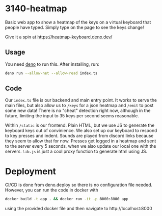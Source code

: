 # 3140-heatmap

Basic web app to show a heatmap of the keys on a virtual keyboard that people have typed. Simply type on the page to see the keys change!

Give it a spin at https://heatmap-keyboard.deno.dev/

## Usage
You need [deno](https://deno.land/) to run this. 
After installing, run:
```sh
deno run --allow-net --allow-read index.ts
```
## Code
Our `index.ts` file is our backend and main entry point. It works to serve the main files, but also allow us to `/keys` for a json heatmap and `/emit` to post some new data! There is no "cheat" detection right now, although in the future, limiting the input to 35 keys per second seems reasonable.

Within `/static` is our frontend. Plain HTML, but we use JS to generate the keyboard keys out of convinience. We also set up our keyboard to respond to key presses and indent. Sounds are played from discord links because they seem to allow that for now. Presses get logged in a heatmap and sent to the server every 5 seconds, when we also update our local one with the servers.
`lib.js` is just a cool proxy function to generate html using JS. 

# Deployment
CI/CD is done from deno.deploy so there is no configuration file needed. However, you can run the code in docker with
```sh
docker build -t app . && docker run -it -p 8000:8000 app
```
using the provided docker file and then navigate to http://localhost:8000
